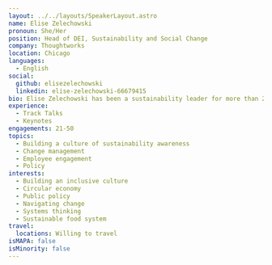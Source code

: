 ```yaml
---
layout: ../../layouts/SpeakerLayout.astro
name: Elise Zelechowski
pronoun: She/Her
position: Head of DEI, Sustainability and Social Change
company: Thoughtworks
location: Chicago
languages:
  - English
social:
  github: elisezelechowski
  linkedin: elise-zelechowski-66679415
bio: Elise Zelechowski has been a sustainability leader for more than 2 decades, driving climate policy, strategy and engagement in the public, private and non-profit sectors. In her current role at Thoughtworks, she’s working to embed sustainability into the culture and operations of the business, enabling technologists to create more carbon aware software and creating policies, programs and practices that drive towards Thoughtworks’ Science Based Targets. 
experience:
  - Track Talks
  - Keynotes
engagements: 21-50
topics:
  - Building a culture of sustainability awareness
  - Change management
  - Employee engagement
  - Policy
interests:
  - Building an inclusive culture
  - Circular economy
  - Public policy
  - Navigating change
  - Systems thinking
  - Sustainable food system
travel:
  locations: Willing to travel 
isMAPA: false
isMinority: false
---
```

